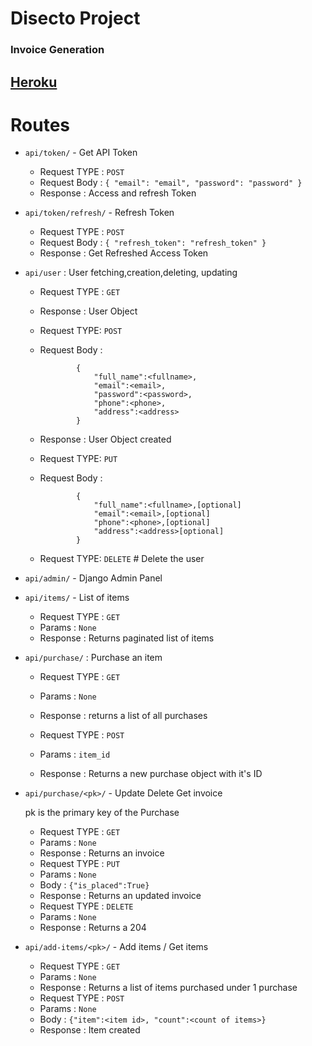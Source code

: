 # Disecto Project

### Invoice Generation

## [Heroku](https://disecto-inv.herokuapp.com/)

# Routes

- `api/token/` - Get API Token
  - Request TYPE : `POST`
  - Request Body : `{ "email": "email", "password": "password" }`
  - Response : Access and refresh Token
- `api/token/refresh/` - Refresh Token

  - Request TYPE : `POST`
  - Request Body : `{ "refresh_token": "refresh_token" }`
  - Response : Get Refreshed Access Token

- `api/user` : User fetching,creation,deleting, updating

  - Request TYPE : `GET`
  - Response : User Object
  - Request TYPE: `POST`
  - Request Body :

                {
                    "full_name":<fullname>,
                    "email":<email>,
                    "password":<password>,
                    "phone":<phone>,
                    "address":<address>
                }

  - Response : User Object created
  - Request TYPE: `PUT`
  - Request Body :

                {
                    "full_name":<fullname>,[optional]
                    "email":<email>,[optional]
                    "phone":<phone>,[optional]
                    "address":<address>[optional]
                }

  - Request TYPE: `DELETE` # Delete the user

- `api/admin/` - Django Admin Panel
- `api/items/` - List of items
  - Request TYPE : `GET`
  - Params : `None`
  - Response : Returns paginated list of items
- `api/purchase/` : Purchase an item

  - Request TYPE : `GET`
  - Params : `None`
  - Response : returns a list of all purchases

  - Request TYPE : `POST`
  - Params : `item_id`
  - Response : Returns a new purchase object with it's ID

- `api/purchase/<pk>/` - Update Delete Get invoice

  pk is the primary key of the Purchase

  - Request TYPE : `GET`
  - Params : `None`
  - Response : Returns an invoice
  - Request TYPE : `PUT`
  - Params : `None`
  - Body : `{"is_placed":True}`
  - Response : Returns an updated invoice
  - Request TYPE : `DELETE`
  - Params : `None`
  - Response : Returns a 204

- `api/add-items/<pk>/` - Add items / Get items
  - Request TYPE : `GET`
  - Params : `None`
  - Response : Returns a list of items purchased under 1 purchase
  - Request TYPE : `POST`
  - Params : `None`
  - Body : `{"item":<item id>, "count":<count of items>}`
  - Response : Item created
